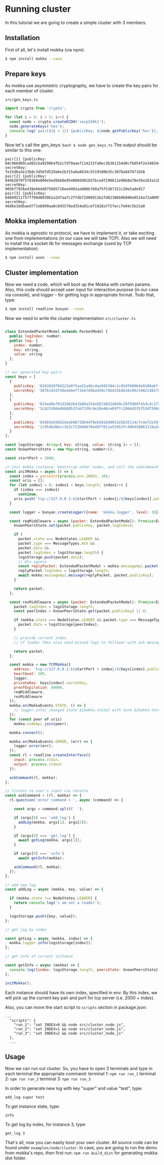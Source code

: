 
# Running cluster

In this tutorial we are going to create a simple cluster with 3 members.

## Installation
 
First of all, let's install mokka (via npm):

```bash
$ npm install mokka --save
```

## Prepare keys
As mokka use asymmetric cryptography, we have to create the key pairs for each member of cluster.

``src/gen_keys.ts``
```javascript
import crypto from 'crypto';

for (let i = 0; i < 3; i++) {
  const node = crypto.createECDH('secp256k1');
  node.generateKeys('hex');
  console.log(`pair[${i + 1}] {publicKey: ${node.getPublicKey('hex')}, secretKey: ${node.getPrivateKey('hex')}`);
}
```
Now let's call the gen_keys: ```bash $ node gen_keys.ts```
The output should be similar to this one:
```
pair[1] {publicKey: 04c966d69cad83cba9290b4fb2cfd79aaef114215fa0ec3b361154d0cf6d54f2e34034c5628dfef87316b6dd07e6ac15f671debdaaa3d19e9d0353d212b2c0db43, secretKey: fe15d6a3e13b8c3d56fd529a6e2b315a0a8634c5519100b35c3078a847871b58
pair[2] {publicKey: 044b2879f5f8360e060e5ed5bb8e954808dd81b57bcedf290611e98b8a78e39a163a11b9bc722a39554f4d761ca96e1ea280e0a628ab2aff64bae5ed0592133786, secretKey: 905bf7936ed38eb6dd975685716eed401aa988b760a75f5367321c20e5ade917
pair[3] {publicKey: 04609211f57ff99d6039b1a2d7aa7c2ffdb72d06911b2fd82386b0b880e8514a72a00952be54ec337daf1d11853e7b66b3bbab9428cbae1bfc99c1c9b9bcf6c4b4, secretKey: 46d6e16dbaed771eb899aa8c845578ed354a01cef1928a7f2feccfe04c5b22a0
```

## Mokka implementation

As mokka is agnostic to protocol, we have to implement it, or take exciting one from implementations (in our case we will take TCP).
Also we will need to install the a socket lib for messages exchange (used by TCP implementation): 
```bash
$ npm install axon --save
```

## Cluster implementation

Now we need a code, which will boot up the Mokka with certain params. 
Also, this code should accept user input for interaction purpose (in our case via console), 
and logger - for getting logs in appropriate format.
Todo that, type:
```bash
$ npm install readline bunyan --save
```
Now we need to write the cluster implementation ``src/cluster.ts``

```javascript

class ExtendedPacketModel extends PacketModel {
  public logIndex: number;
  public log: {
    index: number,
    key: string,
    value: string
  };
}

// our generated key pairs
const keys = [
  {
    publicKey: '0263920784223e0f5aa31a4bcdae945304c1c85df68064e9106ebfff1511221ee9',
    secretKey: '507b1433f58edd4eff3e87d9ba939c74bd15b4b10c00c548214817c0295c521a'
  },
  {
    publicKey: '024ad0ef01d3d62b41b80a354a5b748524849c28f5989f414c4c174647137c2587',
    secretKey: '3cb2530ded6b8053fabf339c9e10e46ceb9ffc2064d535f53df59b8bf36289a1'
  },
  {
    publicKey: '02683e65682deeb98738b44f8eb9d1840852e5635114c7c4ef2e39f20806b96dbf',
    secretKey: '1c954bd0ecc1b2c713b88678e48ff011e53d53fc496458063116a2e3a81883b8'
  }
];

const logsStorage: Array<{ key: string, value: string }> = [];
const knownPeersState = new Map<string, number>();

const startPort = 2000;

// init mokka instance, bootstrap other nodes, and call the askCommand
const initMokka = async () => {
  const index = parseInt(process.env.INDEX, 10);
  const uris = [];
  for (let index1 = 0; index1 < keys.length; index1++) {
    if (index === index1)
      continue;
    uris.push(`tcp://127.0.0.1:${startPort + index1}/${keys[index1].publicKey}`);
  }

  const logger = bunyan.createLogger({name: 'mokka.logger', level: 30});

  const reqMiddleware = async (packet: ExtendedPacketModel): Promise<ExtendedPacketModel> => {
    knownPeersState.set(packet.publicKey, packet.logIndex);

    if (
      packet.state === NodeStates.LEADER &&
      packet.type === MessageTypes.ACK &&
      packet.data &&
      packet.logIndex > logsStorage.length) {
      logsStorage.push(packet.data);
      // @ts-ignore
      const replyPacket: ExtendedPacketModel = mokka.messageApi.packet(16);
      replyPacket.logIndex = logsStorage.length;
      await mokka.messageApi.message(replyPacket, packet.publicKey);
    }

    return packet;
  };

  const resMiddleware = async (packet: ExtendedPacketModel): Promise<ExtendedPacketModel> => {
    packet.logIndex = logsStorage.length;
    const peerIndex = knownPeersState.get(packet.publicKey) || 0;

    if (mokka.state === NodeStates.LEADER && packet.type === MessageTypes.ACK && peerIndex < logsStorage.length) {
      packet.data = logsStorage[peerIndex];
    }

    // provide current index
    // if leader then also send missed logs to follower with ack message

    return packet;
  };

  const mokka = new TCPMokka({
    address: `tcp://127.0.0.1:${startPort + index}/${keys[index].publicKey}`,
    heartbeat: 200,
    logger,
    privateKey: keys[index].secretKey,
    proofExpiration: 60000,
    reqMiddleware,
    resMiddleware
  });
  mokka.on(MokkaEvents.STATE, () => {
    // logger.info(`changed state ${mokka.state} with term ${mokka.term}`);
  });
  for (const peer of uris)
    mokka.nodeApi.join(peer);

  mokka.connect();

  mokka.on(MokkaEvents.ERROR, (err) => {
    logger.error(err);
  });
  const rl = readline.createInterface({
    input: process.stdin,
    output: process.stdout
  });

  askCommand(rl, mokka);
};

// listens to user's input via console
const askCommand = (rl, mokka) => {
  rl.question('enter command > ', async (command) => {

    const args = command.split(' ');

    if (args[0] === 'add_log') {
      addLog(mokka, args[1], args[2]);
    }

    if (args[0] === 'get_log') {
      await getLog(mokka, args[1]);
    }

    if (args[0] === 'info')
      await getInfo(mokka);

    askCommand(rl, mokka);
  });
};

// add new log
const addLog = async (mokka, key, value) => {

  if (mokka.state !== NodeStates.LEADER) {
    return console.log('i am not a leader');
  }

  logsStorage.push({key, value});
};

// get log by index

const getLog = async (mokka, index) => {
  mokka.logger.info(logsStorage[index]);
};

// get info of current instance

const getInfo = async (mokka) => {
  console.log({index: logsStorage.length, peersState: knownPeersState});
};

initMokka();

```

Each instance should have its own index, specified in env.
By this index, we will pick up the current key pair and port 
for tcp server (i.e. 2000 + index).

Also, you can move the start script to ``scripts`` section in package.json:
```
...
  "scripts": {
    "run_1": "set INDEX=0 && node src/cluster_node.js",
    "run_2": "set INDEX=1 && node src/cluster_node.js",
    "run_3": "set INDEX=2 && node src/cluster_node.js"
  },
  ...
```



## Usage

Now we can run out cluster. So, you have to open 3 terminals and type in each terminal the appropriate command:
terminal 1: ```npm run run_1```
terminal 2: ```npm run run_2```
terminal 3: ```npm run run_3```

In order to generate new log with key "super" and value "test", type: 
```
add_log super test
```
To get instance state, type:
```
info
```

To get log by index, for instance 3, type:
```
get_log 3
```

That's all, now you can easily boot your own cluster. 
All source code can be found under ``examples/node/cluster``.
In case, you are going to run the demo from mokka's repo, then first run: ```npm run build_dist``` for generating mokka dist folder.